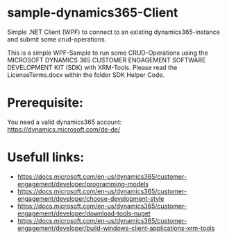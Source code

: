 # sample-dynamics365-Client
Simple .NET Client (WPF) to connect to an existing dynamics365-instance and submit some crud-operations.

This is a simple WPF-Sample to run some CRUD-Operations using the MICROSOFT DYNAMICS 365 CUSTOMER ENGAGEMENT SOFTWARE DEVELOPMENT KIT (SDK) with XRM-Tools. Please read the LicenseTerms.docx within the folder SDK Helper Code.

# Prerequisite:
You need a valid dynamics365 account: 
https://dynamics.microsoft.com/de-de/

# Usefull links:
- https://docs.microsoft.com/en-us/dynamics365/customer-engagement/developer/programming-models
- https://docs.microsoft.com/en-us/dynamics365/customer-engagement/developer/choose-development-style
- https://docs.microsoft.com/en-us/dynamics365/customer-engagement/developer/download-tools-nuget
- https://docs.microsoft.com/en-us/dynamics365/customer-engagement/developer/build-windows-client-applications-xrm-tools
